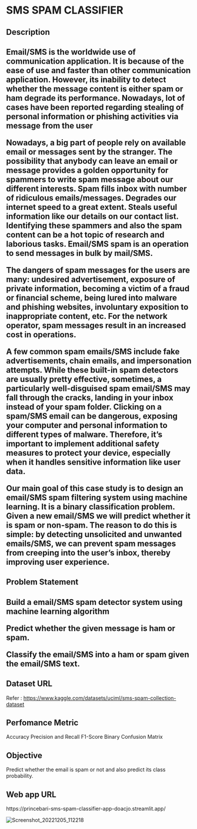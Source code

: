 <h1>SMS SPAM CLASSIFIER</h1>


<h2> Description <h2>
Email/SMS is the worldwide use of communication application. It is because of the ease of use and faster than other communication application. However, its inability to detect whether the message content is either spam or ham degrade its performance. Nowadays, lot of cases have been reported regarding stealing of personal information or phishing activities via message from the user

Nowadays, a big part of people rely on available email or messages sent by the stranger. The possibility that anybody can leave an email or message provides a golden opportunity for spammers to write spam message about our different interests. Spam fills inbox with number of ridiculous emails/messages. Degrades our internet speed to a great extent. Steals useful information like our details on our contact list. Identifying these spammers and also the spam content can be a hot topic of research and laborious tasks. Email/SMS spam is an operation to send messages in bulk by mail/SMS.

The dangers of spam messages for the users are many: undesired advertisement, exposure of private information, becoming a victim of a fraud or financial scheme, being lured into malware and phishing websites, involuntary exposition to inappropriate content, etc. For the network operator, spam messages result in an increased cost in operations.

A few common spam emails/SMS include fake advertisements, chain emails, and impersonation attempts. While these built-in spam detectors are usually pretty effective, sometimes, a particularly well-disguised spam email/SMS may fall through the cracks, landing in your inbox instead of your spam folder. Clicking on a spam/SMS email can be dangerous, exposing your computer and personal information to different types of malware. Therefore, it’s important to implement additional safety measures to protect your device, especially when it handles sensitive information like user data.

Our main goal of this case study is to design an email/SMS spam filtering system using machine learning. It is a binary classification problem. Given a new email/SMS we will predict whether it is spam or non-spam. The reason to do this is simple: by detecting unsolicited and unwanted emails/SMS, we can prevent spam messages from creeping into the user’s inbox, thereby improving user experience.

<h2>Problem Statement<h2>

Build a email/SMS spam detector system using machine learning algorithm
  
Predict whether the given message is ham or spam.
  
Classify the email/SMS into a ham or spam given the email/SMS text.


  <h2>Dataset URL</h2>

Refer : https://www.kaggle.com/datasets/uciml/sms-spam-collection-dataset


<h2>Perfomance Metric </h2>

Accuracy
Precision and Recall
F1-Score
Binary Confusion Matrix

<h2>Objective</h2>
 Predict whether the email is spam or not and also predict its class probability.

<h2>Web app URL</h2>
  https://princebari-sms-spam-classifier-app-doacjo.streamlit.app/
  
![Screenshot_20221205_112218](https://user-images.githubusercontent.com/115543070/205559556-e06161c5-03b2-462f-aab0-924b91da87a9.png)

